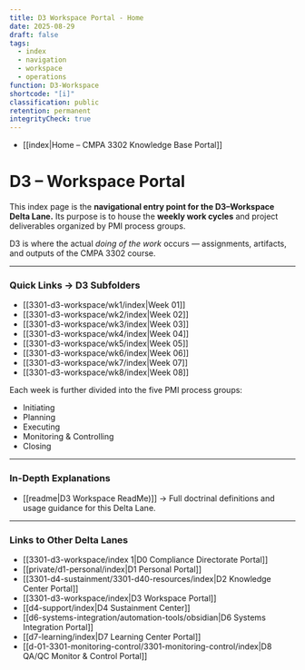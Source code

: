```yaml
---
title: D3 Workspace Portal - Home
date: 2025-08-29
draft: false
tags:
  - index
  - navigation
  - workspace
  - operations
function: D3-Workspace
shortcode: "[i]"
classification: public
retention: permanent
integrityCheck: true
---
```

- [[index|Home – CMPA 3302 Knowledge Base Portal]]
# D3 – Workspace Portal  

This index page is the **navigational entry point for the D3–Workspace Delta Lane.** Its purpose is to house the **weekly work cycles** and project deliverables organized by PMI process groups.  

D3 is where the actual *doing of the work* occurs — assignments, artifacts, and outputs of the CMPA 3302 course.  


---

### Quick Links → D3 Subfolders  

- [[3301-d3-workspace/wk1/index|Week 01]]  
- [[3301-d3-workspace/wk2/index|Week 02]]  
- [[3301-d3-workspace/wk3/index|Week 03]]  
- [[3301-d3-workspace/wk4/index|Week 04]]
- [[3301-d3-workspace/wk5/index|Week 05]]
- [[3301-d3-workspace/wk6/index|Week 06]]
- [[3301-d3-workspace/wk7/index|Week 07]]
- [[3301-d3-workspace/wk8/index|Week 08]]  

Each week is further divided into the five PMI process groups:  
- Initiating  
- Planning  
- Executing  
- Monitoring & Controlling  
- Closing  

---
### In-Depth Explanations  

- [[readme|D3 Workspace ReadMe)]] → Full doctrinal definitions and usage guidance for this Delta Lane.  

---
### Links to Other Delta Lanes  

- [[3301-d3-workspace/index 1|D0 Compliance Directorate Portal]]
- [[private/d1-personal/index|D1 Personal Portal]]  
- [[3301-d4-sustainment/3301-d40-resources/index|D2 Knowledge Center Portal]]
- [[3301-d3-workspace/index|D3 Workspace Portal]] 
- [[d4-support/index|D4 Sustainment Center]]  
- [[d6-systems-integration/automation-tools/obsidian|D6 Systems Integration Portal]]  
- [[d7-learning/index|D7 Learning Center Portal]]  
- [[d-01-3301-monitoring-control/3301-monitoring-control/index|D8 QA/QC Monitor & Control Portal]]  
